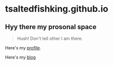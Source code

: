 # tsaltedfishking.github.io

Hyy there my prosonal space
--------------------------------

> Hush! Don't tell other I am there.

Here's my [profile](https://github.com/TSaltedfishKing).

Here's my [blog](/blog)
